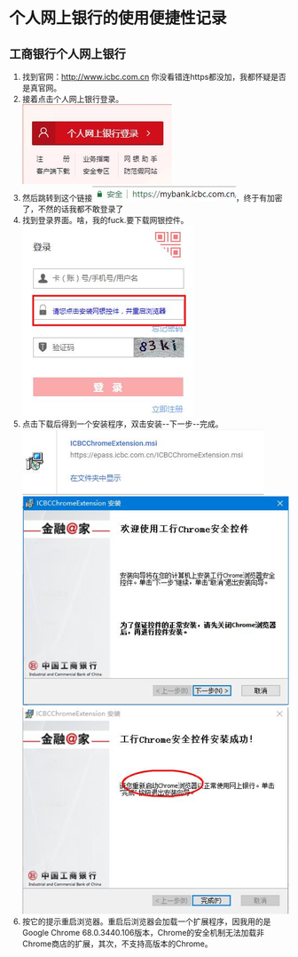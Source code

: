 # 个人网上银行的使用便捷性记录
## 工商银行个人网上银行
1. 找到官网：http://www.icbc.com.cn 你没看错连https都没加，我都怀疑是否是真官网。
2. 接着点击个人网上银行登录。                                                  
![](img/1.jpg '')
3. 然后跳转到这个链接![](img/2.jpg '')，终于有加密了，不然的话我都不敢登录了
4. 找到登录界面。啥，我的fuck.要下载网银控件。                           
![](img/3.jpg '')
5. 点击下载后得到一个安装程序，双击安装--下一步--完成。                     
![](img/4.jpg '')![](img/5.jpg '')![](img/6.jpg '')
6. 按它的提示重启浏览器。重启后浏览器会加载一个扩展程序，因我用的是Google Chrome 68.0.3440.106版本，Chrome的安全机制无法加载非Chrome商店的扩展，其次，不支持高版本的Chrome。
